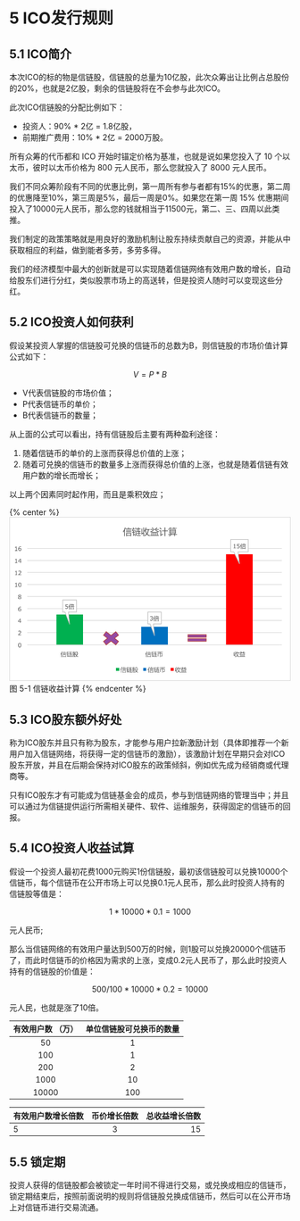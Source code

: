 # 5	ICO发行规则

## 5.1	ICO简介

本次ICO的标的物是信链股，信链股的总量为10亿股，此次众筹出让比例占总股份的20%，也就是2亿股，剩余的信链股将在不会参与此次ICO。

此次ICO信链股的分配比例如下：

* 投资人：90% * 2亿 = 1.8亿股，
* 前期推广费用：10% * 2亿 = 2000万股。

所有众筹的代币都和 ICO 开始时锚定价格为基准，也就是说如果您投入了 10 个以太币，彼时以太币价格为 800 元人民币，那么您就投入了 8000 元人民币。

我们不同众筹阶段有不同的优惠比例，第一周所有参与者都有15%的优惠，第二周的优惠降至10%，第三周是5%，最后一周是0%。如果您在第一周 15% 优惠期间投入了10000元人民币，那么您的钱就相当于11500元，第二、三、四周以此类推。

我们制定的政策策略就是用良好的激励机制让股东持续贡献自己的资源，并能从中获取相应的利益，做到能者多劳，多劳多得。

我们的经济模型中最大的创新就是可以实现随着信链网络有效用户数的增长，自动给股东们进行分红，类似股票市场上的高送转，但是投资人随时可以变现这些分红。

## 5.2	ICO投资人如何获利

假设某投资人掌握的信链股可兑换的信链币的总数为B，则信链股的市场价值计算公式如下：

$$
V = P * B
$$
	
-	V代表信链股的市场价值；
-	P代表信链币的单价；
-	B代表信链币的数量；

从上面的公式可以看出，持有信链股后主要有两种盈利途径：

1.	随着信链币的单价的上涨而获得总价值的上涨；
2.	随着可兑换的信链币的数量多上涨而获得总价值的上涨，也就是随着信链有效用户数的增长而增长；

以上两个因素同时起作用，而且是乘积效应；

{% center %}
![图 5-1 信链收益计算](/assets/img18.png)
图 5-1 信链收益计算
{% endcenter %}


## 5.3	ICO股东额外好处

称为ICO股东并且只有称为股东，才能参与用户拉新激励计划（具体即推荐一个新用户加入信链网络，将获得一定的信链币的激励），该激励计划在早期只会对ICO股东开放，并且在后期会保持对ICO股东的政策倾斜，例如优先成为经销商或代理商等。

只有ICO股东才有可能成为信链基金会的成员，参与到信链网络的管理当中；并且可以通过为信链提供运行所需相关硬件、软件、运维服务，获得固定的信链币的回报。

## 5.4	ICO投资人收益试算

假设一个投资人最初花费1000元购买1份信链股，最初该信链股可以兑换10000个信链币，每个信链币在公开市场上可以兑换0.1元人民币，那么此时投资人持有的信链股等值是：

$$
1 * 10000 * 0.1 = 1000
$$

元人民币;

那么当信链网络的有效用户量达到500万的时候，则1股可以兑换20000个信链币了，而此时信链币的价格因为需求的上涨，变成0.2元人民币了，那么此时投资人持有的信链股的价值是：

$$
500/100 * 10000 * 0.2 = 10000
$$

元人民，也就是涨了10倍。

| 有效用户数 （万）       | 单位信链股可兑换币的数量           | 
| :-------------: |:-------------:|
| 50  | 1     | 
| 100 | 1     |
| 200 | 2     |
| 1000 | 10     |
| 10000 | 100     |



| 有效用户数增长倍数        | 币价增长倍数           | 总收益增长倍数  |
| :------------- |:-------------:| -----:|
| 5         | 3         | 15 |



## 5.5	锁定期

投资人获得的信链股都会被锁定一年时间不得进行交易，或兑换成相应的信链币，锁定期结束后，按照前面说明的规则将信链股兑换成信链币，然后可以在公开市场上对信链币进行交易流通。

